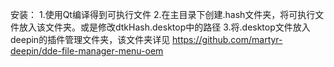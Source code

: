 安装：
1.使用Qt编译得到可执行文件
2.在主目录下创建.hash文件夹，将可执行文件放入该文件夹。或是修改dtkHash.desktop中的路径
3.将.desktop文件放入deepin的插件管理文件夹，该文件夹详见 https://github.com/martyr-deepin/dde-file-manager-menu-oem